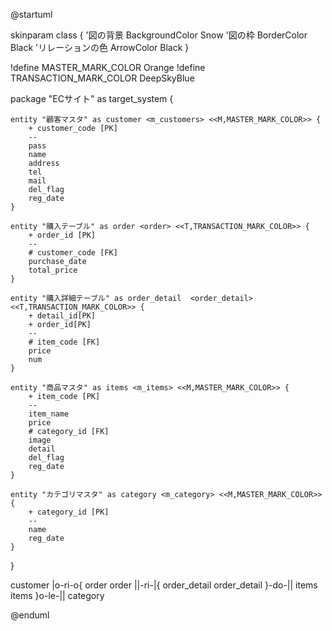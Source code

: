 @startuml

skinparam class {
    '図の背景
    BackgroundColor Snow
    '図の枠
    BorderColor Black
    'リレーションの色
    ArrowColor Black
}

!define MASTER_MARK_COLOR Orange 
!define TRANSACTION_MARK_COLOR DeepSkyBlue

package "ECサイト" as target_system {


    entity "顧客マスタ" as customer <m_customers> <<M,MASTER_MARK_COLOR>> {
        + customer_code [PK]
        --
        pass
        name
        address
        tel
        mail
        del_flag
        reg_date
    }
    
    entity "購入テーブル" as order <order> <<T,TRANSACTION_MARK_COLOR>> {
        + order_id [PK]
        --
        # customer_code [FK]
        purchase_date
        total_price
    }
    
    entity "購入詳細テーブル" as order_detail  <order_detail> <<T,TRANSACTION_MARK_COLOR>> {
        + detail_id[PK]
        + order_id[PK]
        --
        # item_code [FK]
        price
        num
    }
    
    entity "商品マスタ" as items <m_items> <<M,MASTER_MARK_COLOR>> {
        + item_code [PK]
        --
        item_name
        price
        # category_id [FK]
        image
        detail
        del_flag
        reg_date
    }
    
    entity "カテゴリマスタ" as category <m_category> <<M,MASTER_MARK_COLOR>> {
        + category_id [PK]
        --
        name
        reg_date
    }
  }
  
  customer       |o-ri-o{     order
order          ||-ri-|{     order_detail
order_detail    }-do-||     items
items          }o-le-||     category


@enduml
